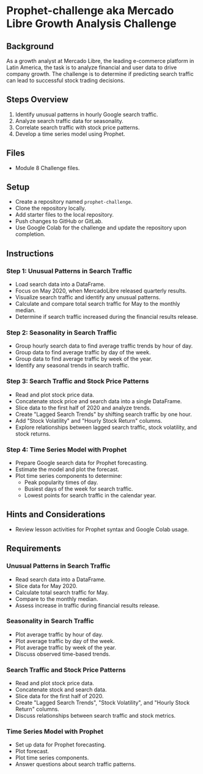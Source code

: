 # Prophet-challenge aka Mercado Libre Growth Analysis Challenge

## Background
As a growth analyst at Mercado Libre, the leading e-commerce platform in Latin America, the task is to analyze financial and user data to drive company growth. The challenge is to determine if predicting search traffic can lead to successful stock trading decisions.

## Steps Overview
1. Identify unusual patterns in hourly Google search traffic.
2. Analyze search traffic data for seasonality.
3. Correlate search traffic with stock price patterns.
4. Develop a time series model using Prophet.

## Files
- Module 8 Challenge files.

## Setup
- Create a repository named `prophet-challenge`.
- Clone the repository locally.
- Add starter files to the local repository.
- Push changes to GitHub or GitLab.
- Use Google Colab for the challenge and update the repository upon completion.

## Instructions

### Step 1: Unusual Patterns in Search Traffic
- Load search data into a DataFrame.
- Focus on May 2020, when MercadoLibre released quarterly results.
- Visualize search traffic and identify any unusual patterns.
- Calculate and compare total search traffic for May to the monthly median.
- Determine if search traffic increased during the financial results release.

### Step 2: Seasonality in Search Traffic
- Group hourly search data to find average traffic trends by hour of day.
- Group data to find average traffic by day of the week.
- Group data to find average traffic by week of the year.
- Identify any seasonal trends in search traffic.

### Step 3: Search Traffic and Stock Price Patterns
- Read and plot stock price data.
- Concatenate stock price and search data into a single DataFrame.
- Slice data to the first half of 2020 and analyze trends.
- Create "Lagged Search Trends" by shifting search traffic by one hour.
- Add "Stock Volatility" and "Hourly Stock Return" columns.
- Explore relationships between lagged search traffic, stock volatility, and stock returns.

### Step 4: Time Series Model with Prophet
- Prepare Google search data for Prophet forecasting.
- Estimate the model and plot the forecast.
- Plot time series components to determine:
  - Peak popularity times of day.
  - Busiest days of the week for search traffic.
  - Lowest points for search traffic in the calendar year.

## Hints and Considerations
- Review lesson activities for Prophet syntax and Google Colab usage.

## Requirements

### Unusual Patterns in Search Traffic
- Read search data into a DataFrame.
- Slice data for May 2020.
- Calculate total search traffic for May.
- Compare to the monthly median.
- Assess increase in traffic during financial results release.

### Seasonality in Search Traffic
- Plot average traffic by hour of day.
- Plot average traffic by day of the week.
- Plot average traffic by week of the year.
- Discuss observed time-based trends.

### Search Traffic and Stock Price Patterns
- Read and plot stock price data.
- Concatenate stock and search data.
- Slice data for the first half of 2020.
- Create "Lagged Search Trends", "Stock Volatility", and "Hourly Stock Return" columns.
- Discuss relationships between search traffic and stock metrics.

### Time Series Model with Prophet
- Set up data for Prophet forecasting.
- Plot forecast.
- Plot time series components.
- Answer questions about search traffic patterns.
